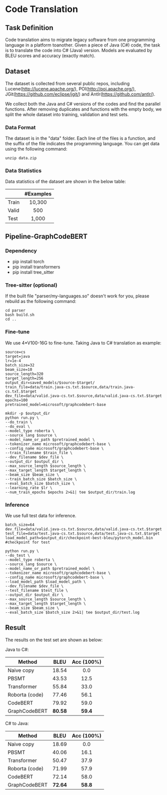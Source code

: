 # Code Translation

## Task Definition

Code translation aims to migrate legacy software from one programming language in a platform toanother.
Given a piece of Java (C#) code, the task is to translate the code into C# (Java) version. 
Models are evaluated by BLEU scores and accuracy (exactly match).

## Dataset

The dataset is collected from several public repos, including Lucene(http://lucene.apache.org/), POI(http://poi.apache.org/), JGit(https://github.com/eclipse/jgit/) and Antlr(https://github.com/antlr/).

We collect both the Java and C# versions of the codes and find the parallel functions. After removing duplicates and functions with the empty body, we split the whole dataset into training, validation and test sets.

### Data Format

The dataset is in the "data" folder. Each line of the files is a function, and the suffix of the file indicates the programming language. You can get data using the following command:

```
unzip data.zip
```

### Data Statistics

Data statistics of the dataset are shown in the below table:

|       | #Examples |
| ----- | :-------: |
| Train |  10,300   |
| Valid |    500    |
| Test  |   1,000   |

## Pipeline-GraphCodeBERT

### Dependency

- pip install torch
- pip install transformers
- pip install tree_sitter

### Tree-sitter (optional)

If the built file "parser/my-languages.so" doesn't work for you, please rebuild as the following command:

```shell
cd parser
bash build.sh
cd ..
```

### Fine-tune
We use 4*V100-16G to fine-tune. Taking Java to C# translation as example:

```shell
source=cs
target=java
lr=1e-4
batch_size=32
beam_size=10
source_length=320
target_length=256
output_dir=saved_models/$source-$target/
train_file=data/train.java-cs.txt.$source,data/train.java-cs.txt.$target
dev_file=data/valid.java-cs.txt.$source,data/valid.java-cs.txt.$target
epochs=100
pretrained_model=microsoft/graphcodebert-base

mkdir -p $output_dir
python run.py \
--do_train \
--do_eval \
--model_type roberta \
--source_lang $source \
--model_name_or_path $pretrained_model \
--tokenizer_name microsoft/graphcodebert-base \
--config_name microsoft/graphcodebert-base \
--train_filename $train_file \
--dev_filename $dev_file \
--output_dir $output_dir \
--max_source_length $source_length \
--max_target_length $target_length \
--beam_size $beam_size \
--train_batch_size $batch_size \
--eval_batch_size $batch_size \
--learning_rate $lr \
--num_train_epochs $epochs 2>&1| tee $output_dir/train.log
```

### Inference

We use full test data for inference. 

```shell
batch_size=64
dev_file=data/valid.java-cs.txt.$source,data/valid.java-cs.txt.$target
test_file=data/test.java-cs.txt.$source,data/test.java-cs.txt.$target
load_model_path=$output_dir/checkpoint-best-bleu/pytorch_model.bin #checkpoint for test

python run.py \
--do_test \
--model_type roberta \
--source_lang $source \
--model_name_or_path $pretrained_model \
--tokenizer_name microsoft/graphcodebert-base \
--config_name microsoft/graphcodebert-base \
--load_model_path $load_model_path \
--dev_filename $dev_file \
--test_filename $test_file \
--output_dir $output_dir \
--max_source_length $source_length \
--max_target_length $target_length \
--beam_size $beam_size \
--eval_batch_size $batch_size 2>&1| tee $output_dir/test.log
```



## Result

The results on the test set are shown as below:

Java to C#:

| Method         |   BLEU    | Acc (100%) |
| -------------- | :-------: | :--------: |
| Naive copy     |   18.54   |    0.0     |
| PBSMT          |   43.53   |    12.5    |
| Transformer    |   55.84   |    33.0    |
| Roborta (code) |   77.46   |    56.1    |
| CodeBERT       |   79.92   |    59.0    |
| GraphCodeBERT  | **80.58** |  **59.4**  |

C# to Java:

| Method         |   BLEU    | Acc (100%) |
| -------------- | :-------: | :--------: |
| Naive copy     |   18.69   |    0.0     |
| PBSMT          |   40.06   |    16.1    |
| Transformer    |   50.47   |    37.9    |
| Roborta (code) |   71.99   |    57.9    |
| CodeBERT       |   72.14   |    58.0    |
| GraphCodeBERT  | **72.64** |  **58.8**  |
